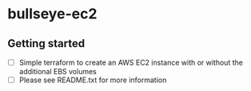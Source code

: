 # bullseye-ec2

## Getting started

- [ ]  Simple terraform to create an AWS EC2 instance with or without the additional EBS volumes
- [ ]  Please see README.txt for more information
